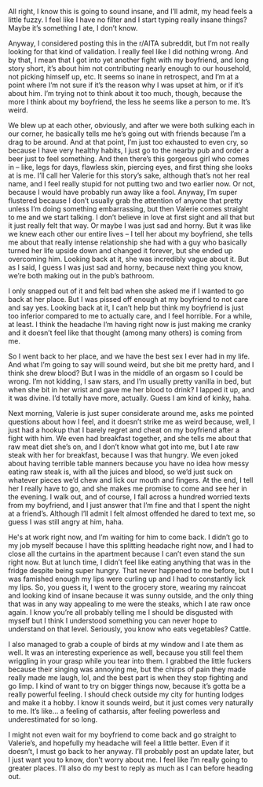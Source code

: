 All right, I know this is going to sound insane, and I’ll admit, my head feels a little fuzzy. I feel like I have no filter and I start typing really insane things? Maybe it’s something I ate, I don’t know.

Anyway, I considered posting this in the r/AITA subreddit, but I’m not really looking for that kind of validation. I really feel like I did nothing wrong. And by that, I mean that I got into yet another fight with my boyfriend, and long story short, it’s about him not contributing nearly enough to our household, not picking himself up, etc. It seems so inane in retrospect, and I’m at a point where I’m not sure if it’s the reason why I was upset at him, or if it’s about him. I’m trying not to think about it too much, though, because the more I think about my boyfriend, the less he seems like a person to me. It’s weird.

We blew up at each other, obviously, and after we were both sulking each in our corner, he basically tells me he’s going out with friends because I’m a drag to be around. And at that point, I’m just too exhausted to even cry, so because I have very healthy habits, I just go to the nearby pub and order a beer just to feel something. And then there’s this gorgeous girl who comes in – like, legs for days, flawless skin, piercing eyes, and first thing she looks at is me. I’ll call her Valerie for this story’s sake, although that’s not her real name, and I feel really stupid for not putting two and two earlier now. Or not, because I would have probably run away like a fool. Anyway, I’m super flustered because I don’t usually grab the attention of anyone that pretty unless I’m doing something embarrassing, but then Valerie comes straight to me and we start talking. I don’t believe in love at first sight and all that but it just really felt that way. Or maybe I was just sad and horny. But it was like we knew each other our entire lives – I tell her about my boyfriend, she tells me about that really intense relationship she had with a guy who basically turned her life upside down and changed it forever, but she ended up overcoming him. Looking back at it, she was incredibly vague about it. But as I said, I guess I was just sad and horny, because next thing you know, we’re both making out in the pub’s bathroom.

I only snapped out of it and felt bad when she asked me if I wanted to go back at her place. But I was pissed off enough at my boyfriend to not care and say yes. Looking back at it, I can’t help but think my boyfriend is just too inferior compared to me to actually care, and I feel horrible. For a while, at least. I think the headache I’m having right now is just making me cranky and it doesn’t feel like that thought (among many others) is coming from me.

So I went back to her place, and we have the best sex I ever had in my life. And what I’m going to say will sound weird, but she bit me pretty hard, and I think she drew blood? But I was in the middle of an orgasm so I could be wrong. I’m not kidding, I saw stars, and I’m usually pretty vanilla in bed, but when she bit in her wrist and gave me her blood to drink? I lapped it up, and it was divine. I’d totally have more, actually. Guess I am kind of kinky, haha.

Next morning, Valerie is just super considerate around me, asks me pointed questions about how I feel, and it doesn’t strike me as weird because, well, I just had a hookup that I barely regret and cheat on my boyfriend after a fight with him. We even had breakfast together, and she tells me about that raw meat diet she’s on, and I don’t know what got into me, but I ate raw steak with her for breakfast, because I was that hungry. We even joked about having terrible table manners because you have no idea how messy eating raw steak is, with all the juices and blood, so we’d just suck on whatever pieces we’d chew and lick our mouth and fingers. At the end, I tell her I really have to go, and she makes me promise to come and see her in the evening. I walk out, and of course, I fall across a hundred worried texts from my boyfriend, and I just answer that I’m fine and that I spent the night at a friend’s. Although I’ll admit I felt almost offended he dared to text me, so guess I was still angry at him, haha.

He's at work right now, and I’m waiting for him to come back. I didn’t go to my job myself because I have this splitting headache right now, and I had to close all the curtains in the apartment because I can’t even stand the sun right now. But at lunch time, I didn’t feel like eating anything that was in the fridge despite being super hungry. That never happened to me before, but I was famished enough my lips were curling up and I had to constantly lick my lips. So, you guess it, I went to the grocery store, wearing my raincoat and looking kind of insane because it was sunny outside, and the only thing that was in any way appealing to me were the steaks, which I ate raw once again. I know you’re all probably telling me I should be disgusted with myself but I think I understood something you can never hope to understand on that level. Seriously, you know who eats vegetables? Cattle.

I also managed to grab a couple of birds at my window and I ate them as well. It was an interesting experience as well, because you still feel them wriggling in your grasp while you tear into them. I grabbed the little fuckers because their singing was annoying me, but the chirps of pain they made really made me laugh, lol, and the best part is when they stop fighting and go limp. I kind of want to try on bigger things now, because it’s gotta be a really powerful feeling. I should check outside my city for hunting lodges and make it a hobby. I know it sounds weird, but it just comes very naturally to me. It’s like… a feeling of catharsis, after feeling powerless and underestimated for so long.

I might not even wait for my boyfriend to come back and go straight to Valerie’s, and hopefully my headache will feel a little better. Even if it doesn’t, I must go back to her anyway. I’ll probably post an update later, but I just want you to know, don’t worry about me. I feel like I’m really going to greater places. I’ll also do my best to reply as much as I can before heading out.